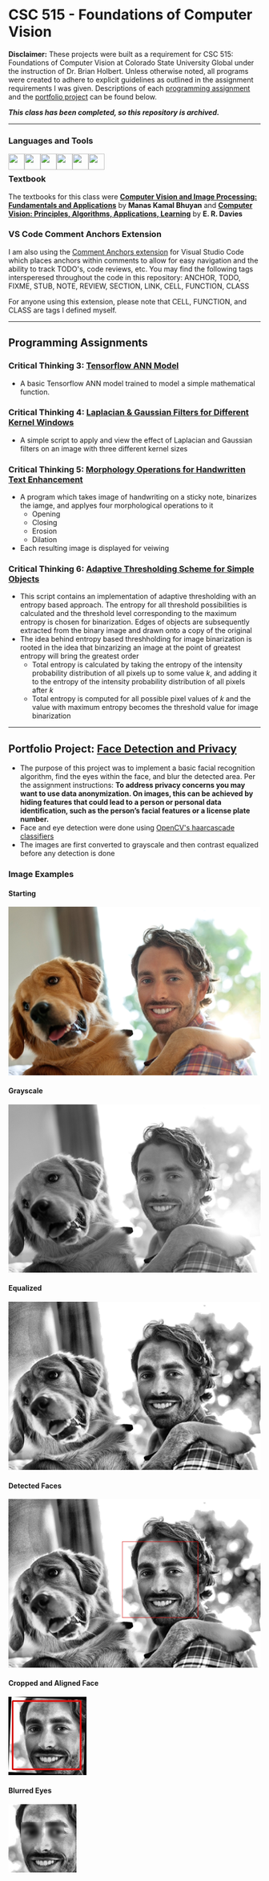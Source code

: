 # CSC 515 - Foundations of Computer Vision
**Disclaimer:** These projects were built as a requirement for CSC 515: Foundations of Computer Vision at Colorado State University Global under the instruction of Dr. Brian Holbert. Unless otherwise noted, all programs were created to adhere to explicit guidelines as outlined in the assignment requirements I was given. Descriptions of each [programming assignment](#programming-assignments) and the [portfolio project](#portfolio-project-face-detection-and-privacy) can be found below.

*****This class has been completed, so this repository is archived.*****
___

### Languages and Tools
[<img align="left" height="32" width="32" src="https://cdn.svgporn.com/logos/python.svg" />](https://www.python.org)
[<img align="left" height="32" width="32" src="https://www.psych.mcgill.ca/labs/mogillab/anaconda2/lib/python2.7/site-packages/anaconda_navigator/static/images/anaconda-icon-512x512.png" />](https://www.anaconda.com/pricing)
[<img align="left" height="32" width="32" src="https://cdn.svgporn.com/logos/visual-studio-code.svg" />](https://code.visualstudio.com)
[<img align="left" height="32" width="32" src="https://cdn.svgporn.com/logos/git-icon.svg" />](https://git-scm.com)
[<img align="left" height="32" width="32" src="https://cdn.svgporn.com/logos/gitkraken.svg" />](https://www.gitkraken.com)
[<img align="left" height="32" width="32" src="https://cdn.svgporn.com/logos/opencv.svg" />](https://opencv.org)
<br />

### Textbook
The textbooks for this class were [**Computer Vision and Image Processing: Fundamentals and Applications**](https://www.taylorfrancis.com/books/mono/10.1201/9781351248396/computer-vision-image-processing-manas-kamal-bhuyan) by **Manas Kamal Bhuyan** and [**Computer Vision: Principles, Algorithms, Applications, Learning**](https://www.elsevier.com/books/computer-vision/davies/978-0-12-809284-2) by **E. R. Davies**
### VS Code Comment Anchors Extension
I am also using the [Comment Anchors extension](https://marketplace.visualstudio.com/items?itemName=ExodiusStudios.comment-anchors) for Visual Studio Code which places anchors within comments to allow for easy navigation and the ability to track TODO's, code reviews, etc. You may find the following tags intersperesed throughout the code in this repository: ANCHOR, TODO, FIXME, STUB, NOTE, REVIEW, SECTION, LINK, CELL, FUNCTION, CLASS

For anyone using this extension, please note that CELL, FUNCTION, and CLASS are tags I defined myself. 
<br />

___
<!--When doing relative paths, if a file or dir name has a space, use %20 in place of the space-->
## Programming Assignments
### Critical Thinking 3: [Tensorflow ANN Model](CT%203/)
- A basic Tensorflow ANN model trained to model a simple mathematical function.
### Critical Thinking 4: [Laplacian & Gaussian Filters for Different Kernel Windows](CT%204/)
- A simple script to apply and view the effect of Laplacian and Gaussian filters on an image with three different kernel sizes
### Critical Thinking 5: [Morphology Operations for Handwritten Text Enhancement](CT%205/)
- A program which takes image of handwriting on a sticky note, binarizes the iamge, and applyes four morphological operations to it
    - Opening
    - Closing
    - Erosion
    - Dilation
- Each resulting image is displayed for veiwing

### Critical Thinking 6: [Adaptive Thresholding Scheme for Simple Objects](CT%206/)
- This script contains an implementation of adaptive thresholding with an entropy based approach. The entropy for all threshold possibilities is calculated
and the threshold level corresponding to the maximum entropy is chosen for binarization. Edges of objects are subsequently extracted from the binary 
image and drawn onto a copy of the original
- The idea behind entropy based threshholding for image binarization is rooted in the idea that binzarizing an image at the point of greatest entropy will bring the greatest order
    - Total entropy is calculated by taking the entropy of the intensity probability distribution of all pixels up to some value *k*, and adding it to the entropy of the intensity probability distribution of all pixels after *k*
    - Total entropy is computed for all possible pixel values of *k* and the value with maximum entropy becomes the threshold value for image binarization
___
## Portfolio Project: [Face Detection and Privacy](Portfolio%20Project/)
- The purpose of this project was to implement a basic facial recognition algorithm, find the eyes within the face, and blur the detected area. Per the assignment instructions: **To address privacy concerns you may want to use data anonymization.  On images, this can be achieved by hiding features that could lead to a person or personal data identification, such as the person’s facial features or a license plate number.**
- Face and eye detection were done using [OpenCV's haarcascade classifiers](https://github.com/opencv/opencv/tree/master/data/haarcascades)
- The images are first converted to grayscale and then contrast equalized before any detection is done

### Image Examples
#### Starting
![](Portfolio%20Project/Final%20Project/final1.jpg)

#### Grayscale
![](Portfolio%20Project/Final%20Project/grayscale/gray_0.jpg)

#### Equalized
![](Portfolio%20Project/Final%20Project/contrast_equalized/equal_0.jpg)

#### Detected Faces
![](Portfolio%20Project/Final%20Project/detected_faces/1.jpg)
#### Cropped and Aligned Face
![](Portfolio%20Project/Final%20Project/final_faces/1.jpg)

#### Blurred Eyes
![](Portfolio%20Project/Final%20Project/final/face_0.jpg)